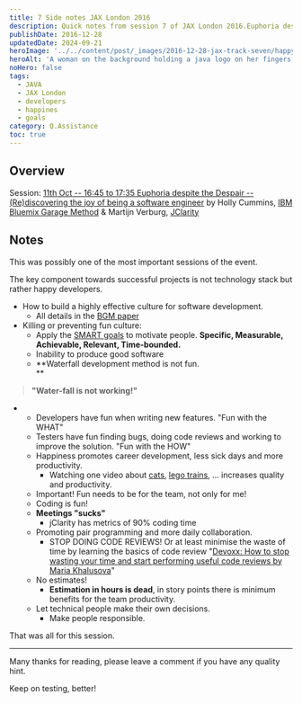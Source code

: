 ```yaml
---
title: 7 Side notes JAX London 2016
description: Quick notes from session 7 of JAX London 2016.Euphoria despite the Despair (Re)discovering the joy of being a software engineer preseneted by Holly Cummins & Holly Cummins.
publishDate: 2016-12-28
updatedDate: 2024-09-21
heroImage: '../../content/post/_images/2016-12-28-jax-track-seven/happy-dev.jpg'
heroAlt: 'A woman on the background holding a java logo on her fingers.'
noHero: false
tags:
  - JAVA
  - JAX London
  - developers
  - happines
  - goals
category: Q.Assistance
toc: true
---
```



## Overview

Session: [11th Oct -- 16:45 to 17:35  Euphoria despite the Despair -- (Re)discovering the joy of being a software engineer](https://jaxlondon.com/session/euphoria-despite-the-despair-rediscovering-the-joy-of-being-a-software-engineer/) by Holly Cummins, [IBM Bluemix Garage Method](https://www.ibm.com/devops/method/) & Martijn Verburg, [JClarity](https://www.jclarity.com/index.php)

## Notes

This was possibly one of the most important sessions of the event.

The key component towards successful projects is not technology stack but rather happy developers.

-   How to build a highly effective culture for software development.
    -   All details in the [BGM paper](http://www-01.ibm.com/common/ssi/cgi-bin/ssialias?subtype=WH&infotype=SA&htmlfid=APW12350USEN&attachment=APW12350USEN.PDF&ce=ISM0056&ct=swg&cmp=ibmsocial&cm=h&cr=crossbrand&ccy=us)
-   Killing or preventing fun culture:
    -   Apply the [SMART goals](http://www.briantracy.com/blog/leadership-success/5-tips-for-motivating-employees-smart-goal-setting-for-managers/) to motivate people. **Specific, Measurable, Achievable, Relevant, Time-bounded.**
    -   Inability to produce good software
    -   **Waterfall development method is not fun.\
        **

> **"Water-fall is not working!"**

-   -   Developers have fun when writing new features. "Fun with the WHAT"
    -   Testers have fun finding bugs, doing code reviews and working to improve the solution. "Fun with the HOW"
    -   Happiness promotes career development, less sick days and more productivity.
        -   Watching one video about [cats](https://www.youtube.com/watch?v=3EIbWjkimAs), [lego trains](https://www.youtube.com/watch?v=MEekXRNztVI), ... increases quality and productivity.
    -   Important! Fun needs to be for the team, not only for me!
    -   Coding is fun!
    -   **Meetings "sucks"**
        -   jClarity has metrics of 90% coding time
    -   Promoting pair programming and more daily collaboration.
        -   STOP DOING CODE REVIEWS! Or at least minimise the waste of time by learning the basics of code review "[Devoxx: How to stop wasting your time and start performing useful code reviews by Maria Khalusova](https://www.youtube.com/watch?v=VRnMzMpSeag)"
    -   No estimates!
        -   **Estimation in hours is dead**, in story points there is minimum benefits for the team productivity.
    -   Let technical people make their own decisions.
        -   Make people responsible.

That was all for this session.

------
Many thanks for reading, please leave a comment if you have any quality hint.

Keep on testing, better!
